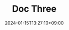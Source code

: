 ---
weight: 999
title: "Doc Three"
description: ""
icon: "article"
date: "2024-01-15T13:27:10+09:00"
lastmod: "2024-01-15T13:27:10+09:00"
draft: true
toc: true
---